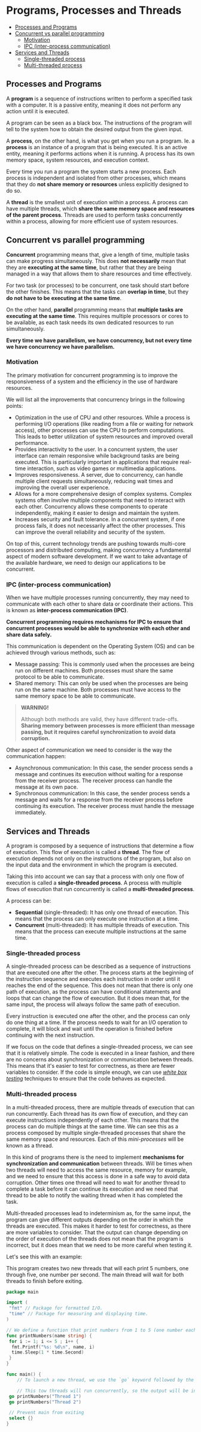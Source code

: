 # Programs, Processes and Threads

<!-- toc -->

- [Processes and Programs](#processes-and-programs)
- [Concurrent vs parallel programming](#concurrent-vs-parallel-programming)
    * [Motivation](#motivation)
    * [IPC (inter-process communication)](#ipc-inter-process-communication)
- [Services and Threads](#services-and-threads)
    * [Single-threaded process](#single-threaded-process)
    * [Multi-threaded process](#multi-threaded-process)

<!-- tocstop -->

## Processes and Programs

A **program** is a sequence of instructions written to perform a specified task with a computer. It is a passive entity, meaning it does not perform any action until it is executed.

A program can be seen as a black box. The instructions of the program will tell to the system how to obtain the desired output from the given input.

A **process**, on the other hand, is what you get when you run a program. Ie. a **process** is an instance of a program that is being executed. It is an active entity, meaning it performs actions when it is running. A process has its own memory space, system resources, and execution context.

Every time you run a program the system starts a new process. Each process is independent and isolated from other processes, which means that they do **not share memory or resources** unless explicitly designed to do so.

A **thread** is the smallest unit of execution within a process. A process can have multiple threads, which **share the same memory space and resources of the parent process**. Threads are used to perform tasks concurrently within a process, allowing for more efficient use of system resources.

## Concurrent vs parallel programming

**Concurrent** programming means that, give a length of time, multiple tasks can make progress simultaneously. This does **not necessarily** mean that they are **executing at the same time**, but rather that they are being managed in a way that allows them to share resources and time effectively.

For two task (or processes) to be concurrent, one task should start before the other finishes. This means that the tasks can **overlap in time**, but they **do not have to be executing at the same time**.

On the other hand, **parallel** programming means that **multiple tasks are executing at the same time**. This requires multiple processors or cores to be available, as each task needs its own dedicated resources to run simultaneously.

**Every time we have parallelism, we have concurrency, but not every time we have concurrency we have parallelism.**

### Motivation

The primary motivation for concurrent programming is to improve the responsiveness of a system and the efficiency in the use of hardware resources.

We will list all the improvements that concurrency brings in the following points:

- Optimization in the use of CPU and other resources. While a process is performing I/O operations (like reading from a file or waiting for network access), other processes can use the CPU to perform computations. This leads to better utilization of system resources and improved overall performance.
- Provides interactivity to the user. In a concurrent system, the user interface can remain responsive while background tasks are being executed. This is particularly important in applications that require real-time interaction, such as video games or multimedia applications.
- Improves responsiveness. A server, due to concurrency, can handle multiple client requests simultaneously, reducing wait times and improving the overall user experience.
- Allows for a more comprehensive design of complex systems. Complex systems often involve multiple components that need to interact with each other. Concurrency allows these components to operate independently, making it easier to design and maintain the system.
- Increases security and fault tolerance. In a concurrent system, if one process fails, it does not necessarily affect the other processes. This can improve the overall reliability and security of the system.

On top of this, current technology trends are pushing towards multi-core processors and distributed computing, making concurrency a fundamental aspect of modern software development. If we want to take advantage of the available hardware, we need to design our applications to be concurrent.

### IPC (inter-process communication)

When we have multiple processes running concurrently, they may need to communicate with each other to share data or coordinate their actions. This is known as **inter-process communication (IPC)**.

**Concurrent programming requires mechanisms for IPC to ensure that concurrent processes would be able to synchronize with each other and share data safely.**

This communication is dependent on the Operating System (OS) and can be achieved through various methods, such as:

- Message passing: This is commonly used when the processes are being run on different machines. Both processes must share the same protocol to be able to communicate.
- Shared memory: This can only be used when the processes are being run on the same machine. Both processes must have access to the same memory space to be able to communicate.

> **WARNING!**
>
> Although both methods are valid, they have different trade-offs.
> **Sharing memory between processes is more efficient than message passing, but it requires careful synchronization to avoid data corruption.**

Other aspect of communication we need to consider is the way the communication happen:

- Asynchronous communication: In this case, the sender process sends a message and continues its execution without waiting for a response from the receiver process. The receiver process can handle the message at its own pace.
- Synchronous communication: In this case, the sender process sends a message and waits for a response from the receiver process before continuing its execution. The receiver process must handle the message immediately.

## Services and Threads

A program is composed by a sequence of instructions that determine a flow of execution. This flow of execution is called a **thread**. The flow of execution depends not only on the instructions of the program, but also on the input data and the environment in which the program is executed.

Taking this into account we can say that a process with only one flow of execution is called a **single-threaded process**. A process with multiple flows of execution that run concurrently is called a **multi-threaded process**.

A process can be:

- **Sequential** (single-threaded): It has only one thread of execution. This means that the process can only execute one instruction at a time.
- **Concurrent** (multi-threaded): It has multiple threads of execution. This means that the process can execute multiple instructions at the same time.

### Single-threaded process

A single-threaded process can be described as a sequence of instructions that are executed one after the other. The process starts at the beginning of the instruction sequence and executes each instruction in order until it reaches the end of the sequence. This does not mean that there is only one path of execution, as the process can have conditional statements and loops that can change the flow of execution. But it does mean that, for the same input, the process will always follow the same path of execution.

Every instruction is executed one after the other, and the process can only do one thing at a time. If the process needs to wait for an I/O operation to complete, it will block and wait until the operation is finished before continuing with the next instruction.

If we focus on the code that defines a single-threaded process, we can see that it is relatively simple. The code is executed in a linear fashion, and there are no concerns about synchronization or communication between threads. This means that it's easier to test for correctness, as there are fewer variables to consider. If the code is simple enough, we can use [_white box testing_](https://en.wikipedia.org/wiki/White-box_testing) techniques to ensure that the code behaves as expected.

### Multi-threaded process

In a multi-threaded process, there are multiple threads of execution that can run concurrently. Each thread has its own flow of execution, and they can execute instructions independently of each other. This means that the process can do multiple things at the same time. We can see this as a process composed by multiple single-threaded processes that share the same memory space and resources. Each of this _mini-processes_ will be known as a thread.

In this kind of programs there is the need to implement **mechanisms for synchronization and communication** between threads. Will be times when two threads will need to access the same resource, memory for example, and we need to ensure that this access is done in a safe way to avoid data corruption. Other times one thread will need to wait for another thread to complete a task before it can continue its execution and we need that thread to be able to notify the waiting thread when it has completed the task.

Multi-threaded processes lead to indeterminism as, for the same input, the program can give different outputs depending on the order in which the threads are executed. This makes it harder to test for correctness, as there are more variables to consider. That the output can change depending on the order of execution of the threads does not mean that the program is incorrect, but it does mean that we need to be more careful when testing it.

Let's see this with an example:

This program creates two new threads that will each print 5 numbers, one through five, one number per second. The main thread will wait for both threads to finish before exiting.

```go
package main

import (
 "fmt" // Package for formatted I/O.
 "time" // Package for measuring and displaying time.
)

// We define a function that print numbers from 1 to 5 (one number each second) and we _give it_ a name to be able to distinguish between the two threads.
func printNumbers(name string) {
 for i := 1; i <= 5 ; i++ {
  fmt.Printf("%s: %d\n", name, i)
  time.Sleep(1 * time.Second)
 }
}

func main() {
    // To launch a new thread, we use the `go` keyword followed by the function call.

    // This tow threads will run concurrently, so the output will be interleaved. The output won't be deterministic, as it will depend on the order in which the threads are executed by the Go runtime.
 go printNumbers("Thread 1")
 go printNumbers("Thread 2")

 // Prevent main from exiting
 select {}
}

